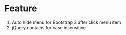 # Feature

1. Auto hide menu for Bootstrap 3 after click menu item
2. jQuery contains for case insensitive